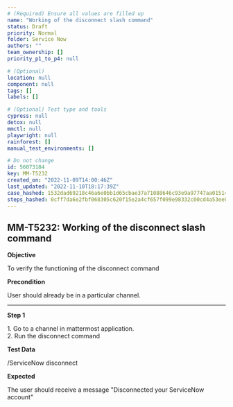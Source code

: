 ```yaml
---
# (Required) Ensure all values are filled up
name: "Working of the disconnect slash command"
status: Draft
priority: Normal
folder: Service Now
authors: ""
team_ownership: []
priority_p1_to_p4: null

# (Optional)
location: null
component: null
tags: []
labels: []

# (Optional) Test type and tools
cypress: null
detox: null
mmctl: null
playwright: null
rainforest: []
manual_test_environments: []

# Do not change
id: 56073184
key: MM-T5232
created_on: "2022-11-09T14:00:46Z"
last_updated: "2022-11-10T18:17:39Z"
case_hashed: 1532dad69218c46a6e0bb1d65cbae37a71088646c93e9a97747aa0151438c99cbcfaffdb0ee9914b611544cc5fd1f960
steps_hashed: 0cff7da6e2fbf068305c620f15e2a4cf657f099e98332c00cd4a53ee06f3459dc106722e42cc2f58b37f1b465480a46b
---
```


<!-- (Auto-generated) Based on frontmatter's "key" and "name" -->

## MM-T5232: Working of the disconnect slash command

**Objective**

To verify the functioning of the disconnect command

**Precondition**

User should already be in a particular channel.

---

**Step 1**

1\. Go to a channel in mattermost application.\
2\. Run the disconnect command

**Test Data**

/ServiceNow disconnect

**Expected**

The user should receive a message "Disconnected your ServiceNow account"
